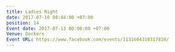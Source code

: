 ```yaml
---
title: Ladies Night
date: 2017-07-10 08:44:00 +07:00
position: 14
Event date: 2017-07-13 00:00:00 +07:00
Venue: Dockers
Event URL: https://www.facebook.com/events/1131604310317810/
---
```



